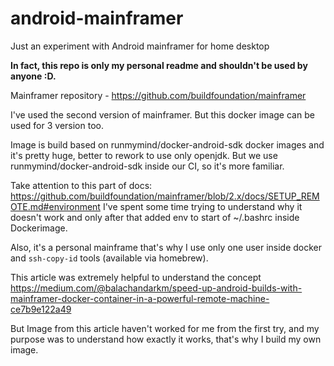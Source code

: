 # android-mainframer
Just an experiment with Android mainframer for home desktop

**In fact, this repo is only my personal readme and shouldn't be used by anyone :D.**

Mainframer repository - https://github.com/buildfoundation/mainframer

I've used the second version of mainframer. But this docker image can be used for 3 version too.

Image is build based on runmymind/docker-android-sdk docker images and it's pretty huge, better to rework to use only openjdk. But we use runmymind/docker-android-sdk inside our CI, so it's more familiar.

Take attention to this part of docs: https://github.com/buildfoundation/mainframer/blob/2.x/docs/SETUP_REMOTE.md#environment
I've spent some time trying to understand why it doesn't work and only after that added env to start of ~/.bashrc inside Dockerimage.

Also, it's a personal mainframe that's why I use only one user inside docker and `ssh-copy-id` tools (available via homebrew).

This article was extremely helpful to understand the concept https://medium.com/@balachandarkm/speed-up-android-builds-with-mainframer-docker-container-in-a-powerful-remote-machine-ce7b9e122a49 

But Image from this article haven't worked for me from the first try, and my purpose was to understand how exactly it works, that's why I build my own image.
